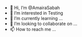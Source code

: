- 👋 Hi, I’m @AmairaSabah
- 👀 I’m interested in  Testing 
- 🌱 I’m currently learning ...
- 💞️ I’m looking to collaborate on ...
- 📫 How to reach me ...

<!---
AmairaSabah/AmairaSabah is a ✨ special ✨ repository because its `README.md` (this file) appears on your GitHub profile.
You can click the Preview link to take a look at your changes.
--->
